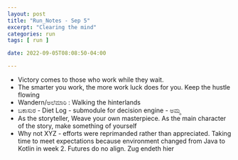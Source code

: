 ```yaml
---
layout: post
title: "Run_Notes - Sep 5"
excerpt: "Clearing the mind"
categories: run
tags: [ run ]

date: 2022-09-05T08:08:50-04:00

---
```


* Victory comes to those who work while they wait.
* The smarter you work, the more work luck does for you. Keep the hustle flowing
* Wandern/ಅಲೆಮಾರಿ : Walking the hinterlands
* ಬಕಾಸುರ - Diet Log - submodule for decision engine - ಅಮ್ಮ 
* As the storyteller, Weave your own masterpiece. As the main character of the story, make something of yourself
* Why not XYZ - efforts were reprimanded rather than appreciated. Taking time to meet expectations because environment changed from Java to Kotlin in week 2. Futures do no align. Zug endeth hier

